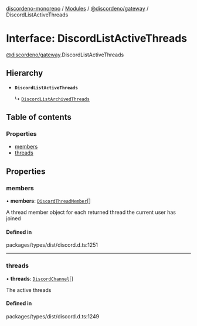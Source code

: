 [discordeno-monorepo](../README.md) / [Modules](../modules.md) / [@discordeno/gateway](../modules/discordeno_gateway.md) / DiscordListActiveThreads

# Interface: DiscordListActiveThreads

[@discordeno/gateway](../modules/discordeno_gateway.md).DiscordListActiveThreads

## Hierarchy

- **`DiscordListActiveThreads`**

  ↳ [`DiscordListArchivedThreads`](discordeno_gateway.DiscordListArchivedThreads.md)

## Table of contents

### Properties

- [members](discordeno_gateway.DiscordListActiveThreads.md#members)
- [threads](discordeno_gateway.DiscordListActiveThreads.md#threads)

## Properties

### members

• **members**: [`DiscordThreadMember`](discordeno_gateway.DiscordThreadMember.md)[]

A thread member object for each returned thread the current user has joined

#### Defined in

packages/types/dist/discord.d.ts:1251

---

### threads

• **threads**: [`DiscordChannel`](discordeno_gateway.DiscordChannel.md)[]

The active threads

#### Defined in

packages/types/dist/discord.d.ts:1249

